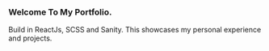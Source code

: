 ### Welcome To My Portfolio.
Build in ReactJs, SCSS and Sanity.
This showcases my personal experience and projects.

